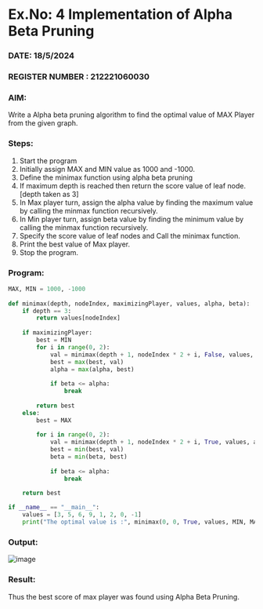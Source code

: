 # Ex.No: 4   Implementation of Alpha Beta Pruning 
### DATE: 18/5/2024                                                                       
### REGISTER NUMBER : 212221060030
### AIM: 
Write a Alpha beta pruning algorithm to find the optimal value of MAX Player from the given graph.
### Steps:
1. Start the program
2. Initially  assign MAX and MIN value as 1000 and -1000.
3.  Define the minimax function  using alpha beta pruning
4.  If maximum depth is reached then return the score value of leaf node. [depth taken as 3]
5.  In Max player turn, assign the alpha value by finding the maximum value by calling the minmax function recursively.
6.  In Min player turn, assign beta value by finding the minimum value by calling the minmax function recursively.
7.  Specify the score value of leaf nodes and Call the minimax function.
8.  Print the best value of Max player.
9.  Stop the program. 

### Program:
~~~python
MAX, MIN = 1000, -1000 
 
def minimax(depth, nodeIndex, maximizingPlayer, values, alpha, beta):
    if depth == 3: 
        return values[nodeIndex] 
 
    if maximizingPlayer:
        best = MIN 
        for i in range(0, 2):
            val = minimax(depth + 1, nodeIndex * 2 + i, False, values, alpha, beta) 
            best = max(best, val) 
            alpha = max(alpha, best)
 
            if beta <= alpha: 
                break 
 
        return best
    else:
        best = MAX 
  
        for i in range(0, 2):
            val = minimax(depth + 1, nodeIndex * 2 + i, True, values, alpha, beta) 
            best = min(best, val) 
            beta = min(beta, best)
 
            if beta <= alpha:
                break 
 
    return best 

if __name__ == "__main__":
    values = [3, 5, 6, 9, 1, 2, 0, -1]
    print("The optimal value is :", minimax(0, 0, True, values, MIN, MAX))
~~~

### Output:
![image](https://github.com/santhosh15f/AI_Lab_2023-24/assets/150273305/2501f70b-1c66-4360-849c-459f0f5e117a)



### Result:
Thus the best score of max player was found using Alpha Beta Pruning.
